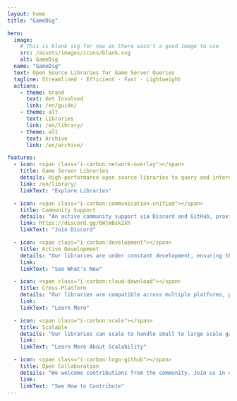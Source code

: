```yaml
---
layout: home
title: "GameDig"

hero:
  image:
    # This is blank svg for now as there wasn't a good image to use
    src: /assets/images/icons/blank.svg
    alt: GameDig
  name: "GameDig"
  text: Open Source Libraries for Game Server Queries
  tagline: Streamlined · Efficient · Fast · Lightweight
  actions:
    - theme: brand
      text: Get Involved
      link: /en/guide/
    - theme: alt
      text: Libraries
      link: /en/library/
    - theme: alt
      text: Archive
      link: /en/archive/

features:
  - icon: <span class="i-carbon:network-overlay"></span>
    title: Game Server Libraries
    details: High-performance open source libraries to query and interact with game servers.
    link: /en/library/
    linkText: "Explore Libraries"

  - icon: <span class="i-carbon:communication-unified"></span>
    title: Community Support
    details: "An active community support via Discord and GitHub, providing valuable insights and troubleshooting assistance."
    link: https://discord.gg/6WjmBsk2Xh
    linkText: "Join Discord"

  - icon: <span class="i-carbon:development"></span>
    title: Active Development
    details: "Our libraries are under constant development, ensuring they stay up-to-date with the latest game server technologies."
    link: 
    linkText: "See What's New"

  - icon: <span class="i-carbon:cloud-download"></span>
    title: Cross-Platform
    details: "Our libraries are compatible across multiple platforms, providing maximum flexibility for developers."
    link: 
    linkText: "Learn More"

  - icon: <span class="i-carbon:scale"></span>
    title: Scalable
    details: "Our libraries can scale to handle small to large scale game server querying needs with ease."
    link: 
    linkText: "Learn More About Scalability"

  - icon: <span class="i-carbon:logo-github"></span>
    title: Open Collaboration
    details: "We welcome contributions from the community. Join us in developing the next generation of game server libraries."
    link: 
    linkText: "See How to Contribute"
---
```

